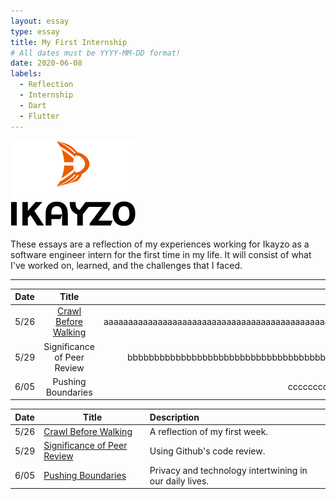 ```yaml
---
layout: essay
type: essay
title: My First Internship
# All dates must be YYYY-MM-DD format!
date: 2020-06-08
labels:
  - Reflection
  - Internship
  - Dart
  - Flutter
---
```


<img class="" src="../images/logo-ikayzo.png">

These essays are a reflection of my experiences working for Ikayzo as a software engineer intern for the first time in my life. It will consist of what I've worked on, learned, and the challenges that I faced.
<hr>




| Date   |      Title      |  Description |
|----------|:-------------:|------:|
| 5/26 | [Crawl Before Walking](2015-08-26.md) | aaaaaaaaaaaaaaaaaaaaaaaaaaaaaaaaaaaaaaaaaaaaaaaaaaaaaaaaaaaaaaaaaaa |
| 5/29 | Significance of Peer Review | bbbbbbbbbbbbbbbbbbbbbbbbbbbbbbbbbbbbbbbbbbbbbbbbbbbbbbbbb |
| 6/05 | Pushing Boundaries | ccccccccccccccccccccccccccccc |


| Date | Title | Description |
|-------|--------|:---------|
| 5/26 | [Crawl Before Walking](2015-08-26.md) | A reflection of my first week. |
| 5/29 | [Significance of Peer Review](Significance-of-peer-review.md) | Using Github's code review. |
| 6/05 | [Pushing Boundaries](Pushing-boundaries.md) | Privacy and technology intertwining in our daily lives. |

